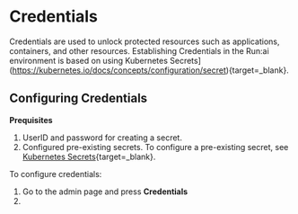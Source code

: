 # Credentials

Credentials are used to unlock protected resources such as applications, containers, and other resources. Establishing Credentials in the Run:ai environment is based on using Kubernetes Secrets](https://kubernetes.io/docs/concepts/configuration/secret){target=_blank}.

## Configuring Credentials

**Prequisites**

1. UserID and password for creating a secret.
2. Configured pre-existing secrets. To configure a pre-existing secret, see [Kubernetes Secrets](https://kubernetes.io/docs/concepts/configuration/secret/#working-with-secrets){target=_blank}.

To configure credentials:

1. Go to the admin page and press **Credentials**
2. 